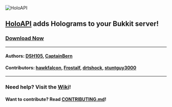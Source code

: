 ![HoloAPI](https://dev.bukkit.org/media/images/70/44/Banner_PNG.png "HoloAPI")
## [HoloAPI](https://dev.bukkit.org/bukkit-plugins/holoapi/) adds Holograms to your Bukkit server!
### [Download Now](https://github.com/DSH105/HoloAPI/releases)
----

#### Authors: [DSH105](https://github.com/DSH105), [CaptainBern](https://github.com/CaptainBern)
#### Contributors: [hawkfalcon](https://github.com/hawkfalcon), [Frostalf](https://github.com/Frostalf), [drtshock](https://github.com/drtshock), [stuntguy3000](https://github.com/stuntguy3000)

----

### Need help? Visit the [Wiki](https://github.com/DSH105/HoloAPI/wiki)!
#### Want to contribute? Read [CONTRIBUTING.md](https://github.com/DSH105/HoloAPI/blob/master/CONTRIBUTING.md)!
